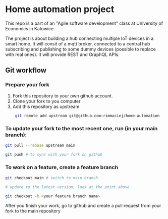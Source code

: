 # Home automation project
This repo is a part of an "Agile software development" class at University of Economics in Katowice.

The project is about building a hub connecting multiple IoT devices in a smart home.
It will consit of a mqtt broker, connected to a central hub subscribing and publishing to some dummy devices (possible to replace with real ones). It will provide REST and GraphQL APIs.

## Git workflow

### Prepare your fork
1. Fork this repository to your own github account.
2. Clone your fork to you computer
3. Add this repository as upstream
   ```sh
    git remote add upstream git@github.com:rimmaciej/home-automation
   ```

### To update your fork to the most recent one, run (in your main branch):
```sh
git pull --rebase upstream main

git push # to sync with your fork on github
```

### To work on a feature, create a feature branch
```sh
git checkout main # switch to main branch

# update to the latest version, look at the point above

git checkout -b <your feature branch name>
```

After you finish your work, go to github and create a pull request from your fork to the main repository